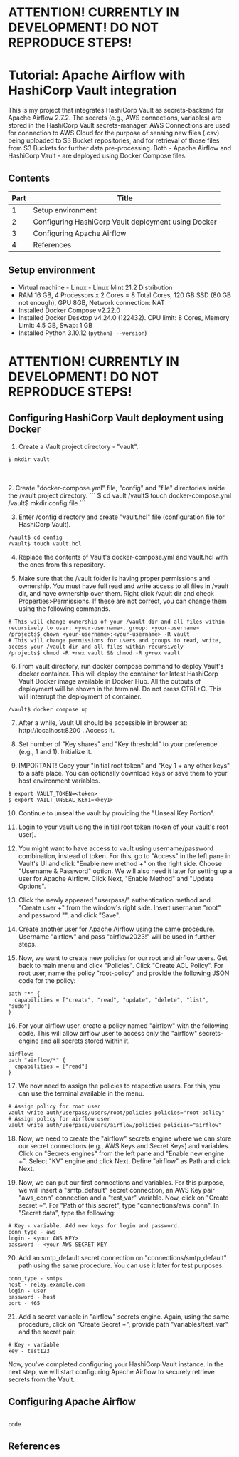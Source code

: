 # ATTENTION! CURRENTLY IN DEVELOPMENT! DO NOT REPRODUCE STEPS!

# Tutorial: Apache Airflow with HashiCorp Vault integration
This is my project that integrates HashiCorp Vault as secrets-backend for Apache Airflow 2.7.2. The secrets (e.g., AWS connections, variables) are stored in the HashiCorp Vault secrets-manager. AWS Connections are used for connection to AWS Cloud for the purpose of sensing new files (.csv) being uploaded to S3 Bucket repositories, and for retrieval of those files from S3 Buckets for further data pre-processing. Both - Apache Airflow and HashiCorp Vault - are deployed using Docker Compose files.  

## Contents
| Part | Title |
|-|-|
|   1  | Setup environment |
|   2  | Configuring HashiCorp Vault deployment using Docker |
|   3  | Configuring Apache Airflow |
|   4  | References |


## Setup environment
- Virtual machine - Linux - Linux Mint 21.2 Distribution
- RAM 16 GB, 4 Processors x 2 Cores = 8 Total Cores, 120 GB SSD (80 GB not enough), GPU 8GB, Network connection: NAT
- Installed Docker Compose v2.22.0
- Installed Docker Desktop v4.24.0 (122432). CPU limit: 8 Cores, Memory Limit: 4.5 GB, Swap: 1 GB
- Installed Python 3.10.12 (`python3 --version`)

# ATTENTION! CURRENTLY IN DEVELOPMENT! DO NOT REPRODUCE STEPS!

## Configuring HashiCorp Vault deployment using Docker
1. Create a Vault project directory - "vault".
```
$ mkdir vault
```
</br>
</br>
2. Create "docker-compose.yml" file, "config" and "file" directories inside the /vault project directory.
```
$ cd vault
/vault$ touch docker-compose.yml
/vault$ mkdir config file
```

  
3. Enter /config directory and create "vault.hcl" file (configuration file for HashiCorp Vault).
```
/vault$ cd config
/vault$ touch vault.hcl
```

  
4. Replace the contents of Vault's docker-compose.yml and vault.hcl with the ones from this repository.


5. Make sure that the /vault folder is having proper permissions and ownership. You must have full read and write access to all files in /vault dir, and have ownership over them. Right click /vault dir and check Properties>Permissions. If these are not correct, you can change them using the following commands.
```
# This will change ownership of your /vault dir and all files within recursively to user: <your-username>, group: <your-username>
/projects$ chown <your-username>:<your-username> -R vault
# This will change permissions for users and groups to read, write, access your /vault dir and all files within recursively
/projects$ chmod -R +rwx vault && chmod -R g+rwx vault
```


6. From vault directory, run docker compose command to deploy Vault's docker container. This will deploy the container for latest HashiCorp Vault Docker image available in Docker Hub. All the outputs of deployment will be shown in the terminal. Do not press CTRL+C. This will interrupt the deployment of container.
```
/vault$ docker compose up
```


7. After a while, Vault UI should be accessible in browser at: http://localhost:8200 . Access it.


8. Set number of "Key shares" and "Key threshold" to your preference (e.g., 1 and 1). Initialize it.


9. IMPORTANT! Copy your "Initial root token" and "Key 1 + any other keys" to a safe place. You can optionally download keys or save them to your host environment variables.
```
$ export VAULT_TOKEN=<token>
$ export VAILT_UNSEAL_KEY1=<key1>
```


10. Continue to unseal the vault by providing the "Unseal Key Portion".


11. Login to your vault using the initial root token (token of your vault's root user).


12. You might want to have access to vault using username/password combination, instead of token. For this, go to "Access" in the left pane in Vault's UI and click "Enable new method +" on the right side. Choose "Username & Password" option. We will also need it later for setting up a user for Apache Airflow. Click Next, "Enable Method" and "Update Options".


13. Click the newly appeared "userpass/" authentication method and "Create user +" from the window's right side. Insert username "root" and password "<your-password-of-choice>", and click "Save".


14. Create another user for Apache Airflow using the same procedure. Username "airflow" and pass "airflow2023!" will be used in further steps.


15. Now, we want to create new policies for our root and airflow users. Get back to main menu and click "Policies". Click "Create ACL Policy". For root user, name the policy "root-policy" and provide the following JSON code for the policy:
```
path "*" {
  capabilities = ["create", "read", "update", "delete", "list", "sudo"]
}
```


16. For your airflow user, create a policy named "airflow" with the following code. This will allow airflow user to access only the "airflow" secrets-engine and all secrets stored within it.
```
airflow:
path "airflow/*" {
  capabilities = ["read"]
}
```


17. We now need to assign the policies to respective users. For this, you can use the terminal available in the menu. 
```
# Assign policy for root user
vault write auth/userpass/users/root/policies policies="root-policy"
# Assign policy for airflow user
vault write auth/userpass/users/airflow/policies policies="airflow"
```


18. Now, we need to create the "airflow" secrets engine where we can store our secret connections (e.g., AWS Keys and Secret Keys) and variables. Click on "Secrets engines" from the left pane and "Enable new engine +". Select "KV" engine and click Next. Define "airflow" as Path and click Next.


19. Now, we can put our first connections and variables. For this purpose, we will insert a "smtp_default" secret connection, an AWS Key pair "aws_conn" connection and a "test_var" variable. Now, click on "Create secret +". For "Path of this secret", type "connections/aws_conn". In "Secret data", type the following:
```
# Key - variable. Add new keys for login and password.
conn_type - aws
login - <your AWS KEY>
password - <your AWS SECRET KEY
```


20. Add an smtp_default secret connection on "connections/smtp_default" path using the same procedure. You can use it later for test purposes.
```
conn_type - smtps
host - relay.example.com
login - user
password - host
port - 465
```


21. Add a secret variable in "airflow" secrets engine. Again, using the same procedure, click on "Create Secret +", provide path "variables/test_var" and the secret pair:
```
# Key - variable
key - test123
```

Now, you've completed configuring your HashiCorp Vault instance. In the next step, we will start configuring Apache Airflow to securely retrieve secrets from the Vault.


## Configuring Apache Airflow
```

```

`code`

## References
